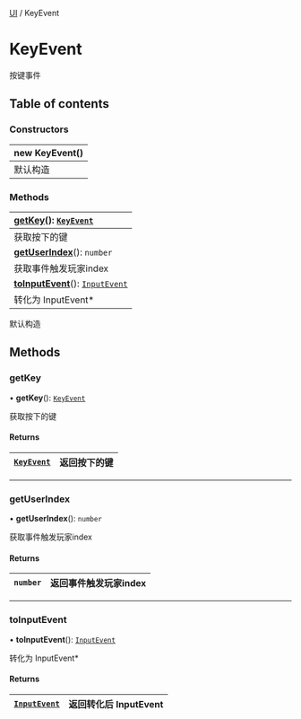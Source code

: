 [UI](../groups/Core.UI.md) / KeyEvent

# KeyEvent <Badge type="tip" text="Class" /> <Score text="KeyEvent" />

<span class="content-big">

按键事件

</span>

## Table of contents

### Constructors <Score text="Constructors" /> 
| **new KeyEvent**()  |
| :-----|
| 默认构造|

### Methods <Score text="Methods" /> 
| **[getKey](mw.KeyEvent.md#getkey)**(): [`KeyEvent`](mw.KeyEvent.md)  |
| :-----|
| 获取按下的键|
| **[getUserIndex](mw.KeyEvent.md#getuserindex)**(): `number`  |
| 获取事件触发玩家index|
| **[toInputEvent](mw.KeyEvent.md#toinputevent)**(): [`InputEvent`](mw.InputEvent.md)  |
| 转化为 InputEvent*|

默认构造

## Methods

### getKey <Score text="getKey" /> 

• **getKey**(): [`KeyEvent`](mw.KeyEvent.md) <Badge type="tip" text="client" />

获取按下的键

#### Returns

| [`KeyEvent`](mw.KeyEvent.md) | 返回按下的键 |
| :------ | :------ |


___

### getUserIndex <Score text="getUserIndex" /> 

• **getUserIndex**(): `number` <Badge type="tip" text="client" />

获取事件触发玩家index

#### Returns

| `number` | 返回事件触发玩家index |
| :------ | :------ |


___

### toInputEvent <Score text="toInputEvent" /> 

• **toInputEvent**(): [`InputEvent`](mw.InputEvent.md) <Badge type="tip" text="client" />

转化为 InputEvent*

#### Returns

| [`InputEvent`](mw.InputEvent.md) | 返回转化后 InputEvent |
| :------ | :------ |

